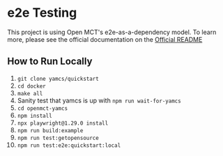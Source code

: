 # e2e Testing

This project is using Open MCT's e2e-as-a-dependency model. To learn more, please see the official documentation on the [Official README](https://github.com/nasa/openmct/blob/master/e2e/README.md)

## How to Run Locally

1. `git clone yamcs/quickstart`
2. `cd docker`
3. `make all`
4. Sanity test that yamcs is up with `npm run wait-for-yamcs`
5. `cd openmct-yamcs`
6. `npm install`
7. `npx playwright@1.29.0 install`
8. `npm run build:example`
9. `npm run test:getopensource`
10. `npm run test:e2e:quickstart:local`

